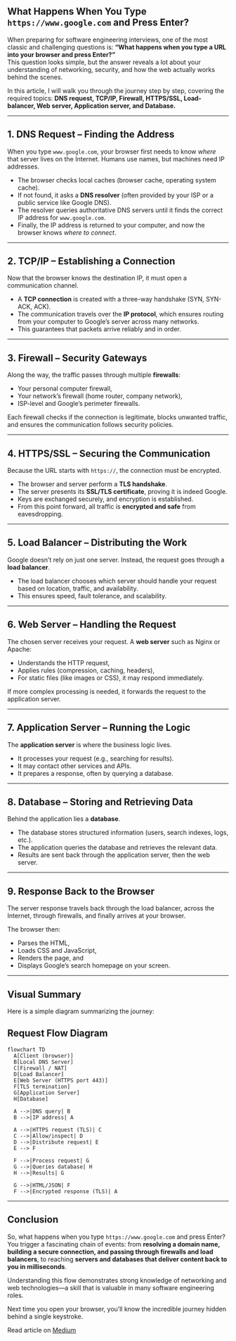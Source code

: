 ## What Happens When You Type `https://www.google.com` and Press Enter?

When preparing for software engineering interviews, one of the most classic and challenging questions is: **“What happens when you type a URL into your browser and press Enter?”**  
This question looks simple, but the answer reveals a lot about your understanding of networking, security, and how the web actually works behind the scenes.  

In this article, I will walk you through the journey step by step, covering the required topics: **DNS request, TCP/IP, Firewall, HTTPS/SSL, Load-balancer, Web server, Application server, and Database.**

---

## 1. DNS Request – Finding the Address
When you type `www.google.com`, your browser first needs to know *where* that server lives on the Internet. Humans use names, but machines need IP addresses.

- The browser checks local caches (browser cache, operating system cache).
- If not found, it asks a **DNS resolver** (often provided by your ISP or a public service like Google DNS).
- The resolver queries authoritative DNS servers until it finds the correct IP address for `www.google.com`.
- Finally, the IP address is returned to your computer, and now the browser knows *where to connect*.

---

## 2. TCP/IP – Establishing a Connection
Now that the browser knows the destination IP, it must open a communication channel.

- A **TCP connection** is created with a three-way handshake (SYN, SYN-ACK, ACK).
- The communication travels over the **IP protocol**, which ensures routing from your computer to Google’s server across many networks.
- This guarantees that packets arrive reliably and in order.

---

## 3. Firewall – Security Gateways
Along the way, the traffic passes through multiple **firewalls**:

- Your personal computer firewall,
- Your network’s firewall (home router, company network),
- ISP-level and Google’s perimeter firewalls.

Each firewall checks if the connection is legitimate, blocks unwanted traffic, and ensures the communication follows security policies.

---

## 4. HTTPS/SSL – Securing the Communication
Because the URL starts with `https://`, the connection must be encrypted.

- The browser and server perform a **TLS handshake**.
- The server presents its **SSL/TLS certificate**, proving it is indeed Google.
- Keys are exchanged securely, and encryption is established.
- From this point forward, all traffic is **encrypted and safe** from eavesdropping.

---

## 5. Load Balancer – Distributing the Work
Google doesn’t rely on just one server. Instead, the request goes through a **load balancer**.

- The load balancer chooses which server should handle your request based on location, traffic, and availability.
- This ensures speed, fault tolerance, and scalability.

---

## 6. Web Server – Handling the Request
The chosen server receives your request. A **web server** such as Nginx or Apache:

- Understands the HTTP request,
- Applies rules (compression, caching, headers),
- For static files (like images or CSS), it may respond immediately.

If more complex processing is needed, it forwards the request to the application server.

---

## 7. Application Server – Running the Logic
The **application server** is where the business logic lives.

- It processes your request (e.g., searching for results).
- It may contact other services and APIs.
- It prepares a response, often by querying a database.

---

## 8. Database – Storing and Retrieving Data
Behind the application lies a **database**.

- The database stores structured information (users, search indexes, logs, etc.).
- The application queries the database and retrieves the relevant data.
- Results are sent back through the application server, then the web server.

---

## 9. Response Back to the Browser
The server response travels back through the load balancer, across the Internet, through firewalls, and finally arrives at your browser.  

The browser then:
- Parses the HTML,
- Loads CSS and JavaScript,
- Renders the page, and
- Displays Google’s search homepage on your screen.

---

## Visual Summary

Here is a simple diagram summarizing the journey:

## Request Flow Diagram


```mermaid
flowchart TD
  A[Client (browser)]
  B[Local DNS Server]
  C[Firewall / NAT]
  D[Load Balancer]
  E[Web Server (HTTPS port 443)]
  F[TLS termination]
  G[Application Server]
  H[Database]

  A -->|DNS query| B
  B -->|IP address| A

  A -->|HTTPS request (TLS)| C
  C -->|Allow/inspect| D
  D -->|Distribute request| E
  E --> F

  F -->|Process request| G
  G -->|Queries database| H
  H -->|Results| G

  G -->|HTML/JSON| F
  F -->|Encrypted response (TLS)| A
```

---

## Conclusion
So, what happens when you type `https://www.google.com` and press Enter?  
You trigger a fascinating chain of events: from **resolving a domain name, building a secure connection, and passing through firewalls and load balancers**, to reaching **servers and databases that deliver content back to you in milliseconds**.

Understanding this flow demonstrates strong knowledge of networking and web technologies—a skill that is valuable in many software engineering roles.  

Next time you open your browser, you’ll know the incredible journey hidden behind a single keystroke.
 
 Read article on [Medium]()
